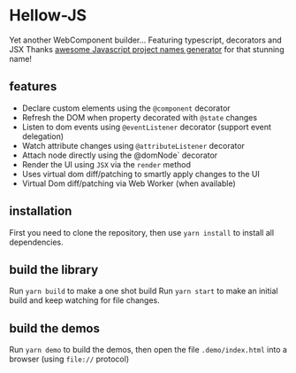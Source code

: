 # Hellow-JS
Yet another WebComponent builder...
Featuring typescript, decorators and JSX
Thanks [awesome Javascript project names generator](https://mrsharpoblunto.github.io/foswig.js/) for that stunning name!

## features
 - Declare custom elements using the `@component` decorator
 - Refresh the DOM when property decorated with `@state` changes
 - Listen to dom events using `@eventListener` decorator (support event delegation)
 - Watch attribute changes using `@attributeListener` decorator
 - Attach node directly using the @domNode` decorator
 - Render the UI using `JSX` via the `render` method
 - Uses virtual dom diff/patching to smartly apply changes to the UI
 - Virtual Dom diff/patching via Web Worker (when available)

## installation
First you need to clone the repository, then use `yarn install` to install all dependencies.

## build the library
Run `yarn build` to make a one shot build
Run `yarn start` to make an initial build and keep watching for file changes.

## build the demos
Run `yarn demo` to build the demos,
then open the file `.demo/index.html` into a browser (using `file://` protocol)
